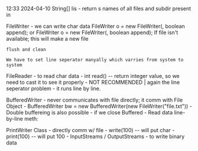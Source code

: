12:33 2024-04-10
String[] lis - return s names of all files and subdir present in 


FileWriter 
	- we can write char data 
	FileWriter o = new FileWriter(<path-to-file>, boolean append);
				or
	FileWriter o = new FileWriter(<File object>, boolean append);
	If file isn't available; this will make a new file

	flush and clean

	We have to set line seperator manyally which varries from system to system

FileReader
	- to read char data
	- int read() -- return integer value, so we need to cast it to see it properly
	- NOT RECOMMENDED | again the line seperator problem
	- it runs line by line.

BufferedWriter
	- never communicates with file directly; it comm with File Object
	- BufferedWriter bw = new BufferedWriter(new FileWriter("file.txt"))
	- Double buffereing is also possible
	- if we close Buffered
	- Read data line-by-line
	meth:

PrintWriter Class
	- directly comm w/ file
	- write(100)	-- will put char 
	- print(100)	-- will put 100
	- InputStreams / OutputStreams - to write binary data
	
